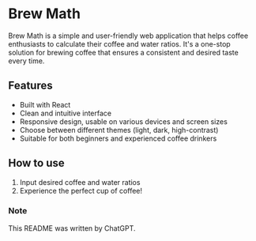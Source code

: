 # Brew Math

Brew Math is a simple and user-friendly web application that helps coffee enthusiasts to calculate their coffee and water ratios. It's a one-stop solution for brewing coffee that ensures a consistent and desired taste every time.

## Features

- Built with React
- Clean and intuitive interface
- Responsive design, usable on various devices and screen sizes
- Choose between different themes (light, dark, high-contrast)
- Suitable for both beginners and experienced coffee drinkers

## How to use

1. Input desired coffee and water ratios
2. Experience the perfect cup of coffee!

### Note

This README was written by ChatGPT.
